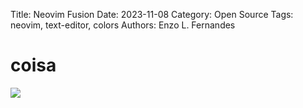 Title: Neovim Fusion
Date: 2023-11-08
Category: Open Source
Tags: neovim, text-editor, colors
Authors: Enzo L. Fernandes

# coisa


<img src = "{static}sp_rain.png">
